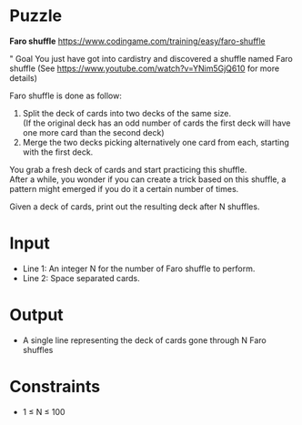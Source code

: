 # Puzzle
**Faro shuffle** https://www.codingame.com/training/easy/faro-shuffle

" Goal
You just have got into cardistry and discovered a shuffle named Faro shuffle (See https://www.youtube.com/watch?v=YNim5GjQ610 for more details)

Faro shuffle is done as follow:
1. Split the deck of cards into two decks of the same size.  
(If the original deck has an odd number of cards the first deck will have one more card than the second deck)
2. Merge the two decks picking alternatively one card from each, starting with the first deck.

You grab a fresh deck of cards and start practicing this shuffle.  
After a while, you wonder if you can create a trick based on this shuffle, a pattern might emerged if you do it a certain number of times.

Given a deck of cards, print out the resulting deck after N shuffles.

# Input
* Line 1: An integer N for the number of Faro shuffle to perform.
* Line 2: Space separated cards.

# Output
* A single line representing the deck of cards gone through N Faro shuffles

# Constraints
* 1 ≤ N ≤ 100
